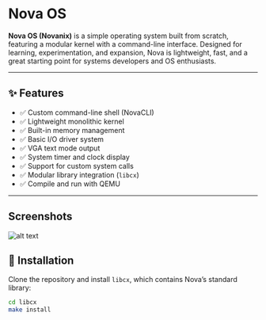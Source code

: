 # Nova OS

**Nova OS (Novanix)** is a simple operating system built from scratch, featuring a modular kernel with a command-line interface. Designed for learning, experimentation, and expansion, Nova is lightweight, fast, and a great starting point for systems developers and OS enthusiasts.

---

## ✨ Features

- ✅ Custom command-line shell (NovaCLI)
- ✅ Lightweight monolithic kernel
- ✅ Built-in memory management
- ✅ Basic I/O driver system
- ✅ VGA text mode output
- ✅ System timer and clock display
- ✅ Support for custom system calls
- ✅ Modular library integration (`libcx`)
- ✅ Compile and run with QEMU

---


## Screenshots
![alt text](<etc/photos/Screenshot 2025-07-05 at 10.11.10 PM.png>)
## 🚀 Installation

Clone the repository and install `libcx`, which contains Nova’s standard library:

```bash
cd libcx
make install

